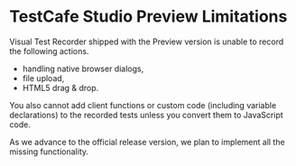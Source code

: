 # TestCafe Studio Preview Limitations

Visual Test Recorder shipped with the Preview version is unable to record the following actions.

* handling native browser dialogs,
* file upload,
* HTML5 drag & drop.

You also cannot add client functions or custom code (including variable declarations) to the recorded tests unless you convert them to JavaScript code.

As we advance to the official release version, we plan to implement all the missing functionality.
